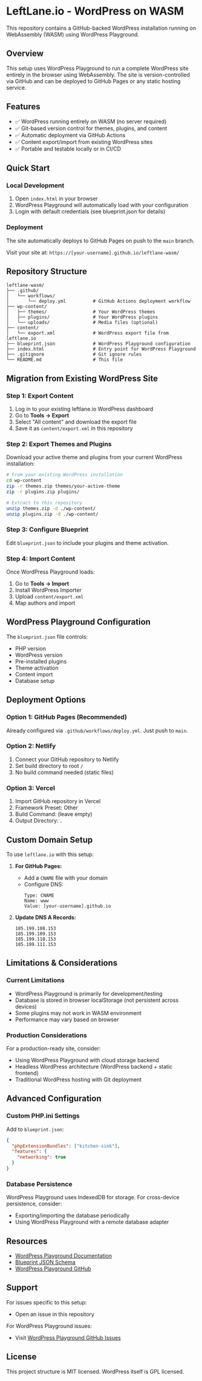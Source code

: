 # LeftLane.io - WordPress on WASM

This repository contains a GitHub-backed WordPress installation running on WebAssembly (WASM) using WordPress Playground.

## Overview

This setup uses WordPress Playground to run a complete WordPress site entirely in the browser using WebAssembly. The site is version-controlled via GitHub and can be deployed to GitHub Pages or any static hosting service.

## Features

- ✅ WordPress running entirely on WASM (no server required)
- ✅ Git-based version control for themes, plugins, and content
- ✅ Automatic deployment via GitHub Actions
- ✅ Content export/import from existing WordPress sites
- ✅ Portable and testable locally or in CI/CD

## Quick Start

### Local Development

1. Open `index.html` in your browser
2. WordPress Playground will automatically load with your configuration
3. Login with default credentials (see blueprint.json for details)

### Deployment

The site automatically deploys to GitHub Pages on push to the `main` branch.

Visit your site at: `https://[your-username].github.io/leftlane-wasm/`

## Repository Structure

```
leftlane-wasm/
├── .github/
│   └── workflows/
│       └── deploy.yml          # GitHub Actions deployment workflow
├── wp-content/
│   ├── themes/                 # Your WordPress themes
│   ├── plugins/                # Your WordPress plugins
│   └── uploads/                # Media files (optional)
├── content/
│   └── export.xml              # WordPress export file from leftlane.io
├── blueprint.json              # WordPress Playground configuration
├── index.html                  # Entry point for WordPress Playground
├── .gitignore                  # Git ignore rules
└── README.md                   # This file
```

## Migration from Existing WordPress Site

### Step 1: Export Content

1. Log in to your existing leftlane.io WordPress dashboard
2. Go to **Tools → Export**
3. Select "All content" and download the export file
4. Save it as `content/export.xml` in this repository

### Step 2: Export Themes and Plugins

Download your active theme and plugins from your current WordPress installation:

```bash
# From your existing WordPress installation
cd wp-content
zip -r themes.zip themes/your-active-theme
zip -r plugins.zip plugins/

# Extract to this repository
unzip themes.zip -d ./wp-content/
unzip plugins.zip -d ./wp-content/
```

### Step 3: Configure Blueprint

Edit `blueprint.json` to include your plugins and theme activation.

### Step 4: Import Content

Once WordPress Playground loads:
1. Go to **Tools → Import**
2. Install WordPress Importer
3. Upload `content/export.xml`
4. Map authors and import

## WordPress Playground Configuration

The `blueprint.json` file controls:
- PHP version
- WordPress version
- Pre-installed plugins
- Theme activation
- Content import
- Database setup

## Deployment Options

### Option 1: GitHub Pages (Recommended)

Already configured via `.github/workflows/deploy.yml`. Just push to `main`.

### Option 2: Netlify

1. Connect your GitHub repository to Netlify
2. Set build directory to root `/`
3. No build command needed (static files)

### Option 3: Vercel

1. Import GitHub repository in Vercel
2. Framework Preset: Other
3. Build Command: (leave empty)
4. Output Directory: `.`

## Custom Domain Setup

To use `leftlane.io` with this setup:

1. **For GitHub Pages:**
   - Add a `CNAME` file with your domain
   - Configure DNS:
     ```
     Type: CNAME
     Name: www
     Value: [your-username].github.io
     ```

2. **Update DNS A Records:**
   ```
   185.199.108.153
   185.199.109.153
   185.199.110.153
   185.199.111.153
   ```

## Limitations & Considerations

### Current Limitations
- WordPress Playground is primarily for development/testing
- Database is stored in browser localStorage (not persistent across devices)
- Some plugins may not work in WASM environment
- Performance may vary based on browser

### Production Considerations
For a production-ready site, consider:
- Using WordPress Playground with cloud storage backend
- Headless WordPress architecture (WordPress backend + static frontend)
- Traditional WordPress hosting with Git deployment

## Advanced Configuration

### Custom PHP.ini Settings

Add to `blueprint.json`:
```json
{
  "phpExtensionBundles": ["kitchen-sink"],
  "features": {
    "networking": true
  }
}
```

### Database Persistence

WordPress Playground uses IndexedDB for storage. For cross-device persistence, consider:
- Exporting/importing the database periodically
- Using WordPress Playground with a remote database adapter

## Resources

- [WordPress Playground Documentation](https://wordpress.github.io/wordpress-playground/)
- [Blueprint JSON Schema](https://wordpress.github.io/wordpress-playground/blueprints-api/)
- [WordPress Playground GitHub](https://github.com/WordPress/wordpress-playground)

## Support

For issues specific to this setup:
- Open an issue in this repository

For WordPress Playground issues:
- Visit [WordPress Playground GitHub Issues](https://github.com/WordPress/wordpress-playground/issues)

## License

This project structure is MIT licensed. WordPress itself is GPL licensed.

